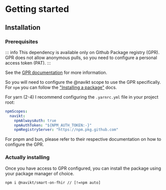 # Getting started

## Installation

### Prerequisites

::: info
This dependency is available only on Github Package registry (GPR). GPR does not allow anonymous pulls, so you need to
configure a personal access token (PAT).
:::

See
the [GPR documentation](https://docs.github.com/en/packages/working-with-a-github-packages-registry/working-with-the-npm-registry#authenticating-to-github-packages)
for more information.

So you will need to configure the @navikt scope to use the GPR specifically. For `npm` you can follow
the ["Installing a package"](https://docs.github.com/en/packages/working-with-a-github-packages-registry/working-with-the-npm-registry#installing-a-package)
docs.

For yarn (2-4) I recommend configuring the `.yarnrc.yml` file in your project root:

```yaml
npmScopes:
  navikt:
    npmAlwaysAuth: true
    npmAuthToken: "${NPM_AUTH_TOKEN:-}"
    npmRegistryServer: "https://npm.pkg.github.com"
```

For pnpm and bun, please refer to their respective documentation on how to configure the GPR.

### Actually installing

Once you have access to GPR configured, you can install the package using your package manager of choice.

```sh
npm i @navikt/smart-on-fhir // [!=npm auto]
```
